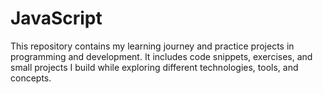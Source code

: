 # JavaScript
This repository contains my learning journey and practice projects in programming and development. It includes code snippets, exercises, and small projects I build while exploring different technologies, tools, and concepts.
